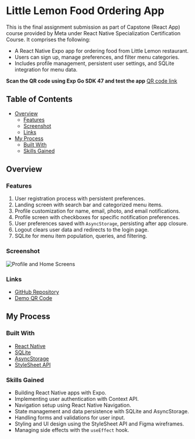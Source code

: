 # Little Lemon Food Ordering App

This is the final assignment submission as part of Capstone (React App) course provided by Meta under React Native Specialization Certification Course. It comprises the following:

- A React Native Expo app for ordering food from Little Lemon restaurant.
- Users can sign up, manage preferences, and filter menu categories.
- Includes profile management, persistent user settings, and SQLite integration for menu data.

**Scan the QR code using Exp Go SDK 47 and test the app** [QR code link](https://expo.dev/preview/update?message=Publish%20Update&updateRuntimeVersion=exposdk%3A47.0.0&createdAt=2024-07-03T09%3A21%3A32.588Z&slug=exp&projectId=221d2bc0-e34d-4538-b828-2e1cabe5bba7&group=2468e4a0-6270-4a2e-8e34-17167031fde8)

## Table of Contents

- [Overview](#overview)
  - [Features](#features)
  - [Screenshot](#screenshot)
  - [Links](#links)
- [My Process](#my-process)
  - [Built With](#built-with)
  - [Skills Gained](#skills-gained)

## Overview

### Features

1. User registration process with persistent preferences.
2. Landing screen with search bar and categorized menu items.
3. Profile customization for name, email, photo, and email notifications.
4. Profile screen with checkboxes for specific notification preferences.
5. User preferences saved with `AsyncStorage`, persisting after app closure.
6. Logout clears user data and redirects to the login page.
7. SQLite for menu item population, queries, and filtering.

### Screenshot 
![Profile and Home Screens](https://user-images.githubusercontent.com/108392678/217715079-d66eb960-f5cf-4cdf-8f33-b45b320fca7e.jpg)

### Links

- [GitHub Repository](https://github.com/rishn/little-lemon)
- [Demo QR Code](https://expo.dev/preview/update?message=Publish%20Update&updateRuntimeVersion=exposdk%3A47.0.0&createdAt=2024-07-03T09%3A21%3A32.588Z&slug=exp&projectId=221d2bc0-e34d-4538-b828-2e1cabe5bba7&group=2468e4a0-6270-4a2e-8e34-17167031fde8)

## My Process

### Built With

- [React Native](https://reactnative.dev/docs/environment-setup)
- [SQLite](https://docs.expo.dev/versions/latest/sdk/sqlite/)
- [AsyncStorage](https://react-native-async-storage.github.io/async-storage/docs/api/)
- [StyleSheet API](https://reactnative.dev/docs/stylesheet)

### Skills Gained

- Building React Native apps with Expo.
- Implementing user authentication with Context API.
- Navigation setup using React Native Navigation.
- State management and data persistence with SQLite and AsyncStorage.
- Handling forms and validations for user input.
- Styling and UI design using the StyleSheet API and Figma wireframes.
- Managing side effects with the `useEffect` hook.

